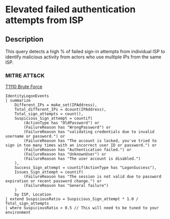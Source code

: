# Elevated failed authentication attempts from ISP

## Description
This query detects a high % of failed sign-in attempts from individual ISP to identify malicious activity from actors who use multiple IPs from the same ISP.

### MITRE ATT&CK

[T1110 Brute Force](https://attack.mitre.org/techniques/T1110/)

```KQL
IdentityLogonEvents
| summarize 
    Different_IPs = make_set(IPAddress), 
    Total_different_IPs = dcount(IPAddress), 
    Total_sign_attempts = count(), 
    Suspicious_Sign_attempt = countif(
        (ActionType has "OldPassword") or 
        (FailureReason has "WrongPassword") or 
        (FailureReason has "validating credentials due to invalid username or password.") or 
        (FailureReason has "The account is locked, you've tried to sign in too many times with an incorrect user ID or password.") or 
        (FailureReason has "Authentication failed.") or 
        (FailureReason has "UnknownUser") or 
        (FailureReason has "The user account is disabled.")
    ),
    Success_Sign_attempt = countif(ActionType has "LogonSuccess"),
    Issues_Sign_attempt = countif(
        (FailureReason has "The session is not valid due to password expiration or recent password change.") or 
        (FailureReason has "General failure")
    ) 
    by ISP, Location
| extend SuspiciousRatio = Suspicious_Sign_attempt * 1.0 / Total_sign_attempts 
| where SuspiciousRatio > 0.5 // This will need to be tuned to your environment